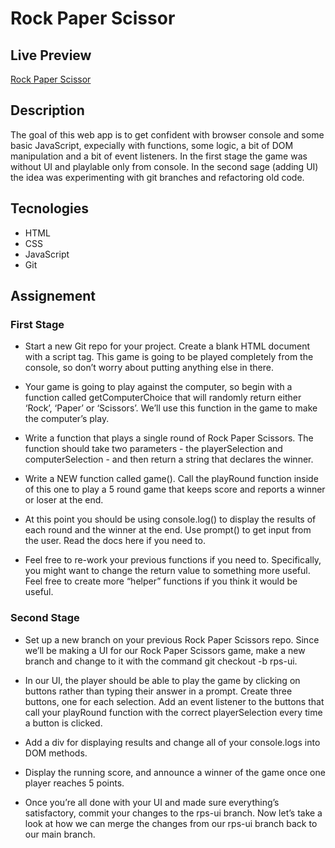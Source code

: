 # Rock Paper Scissor

## Live Preview
[Rock Paper Scissor](https://dak79.github.io/odin-rock/)


## Description
The goal of this web app is to get confident with browser console and some basic JavaScript, expecially with functions, some logic, a bit of DOM manipulation and a bit of event listeners.
In the first stage the game was without UI and playlable only from console. In the second sage (adding UI) the idea was experimenting with git branches and refactoring old code.

## Tecnologies
* HTML
* CSS
* JavaScript
* Git

## Assignement
### First Stage
* Start a new Git repo for your project. Create a blank HTML document with a script tag. This game is going to be played completely from the console, so don’t worry about putting anything else in there.

* Your game is going to play against the computer, so begin with a function called getComputerChoice that will randomly return either ‘Rock’, ‘Paper’ or ‘Scissors’. We’ll use this function in the game to make the computer’s play.

* Write a function that plays a single round of Rock Paper Scissors. The function should take two parameters - the playerSelection and computerSelection - and then return a string that declares the winner.

* Write a NEW function called game(). Call the playRound function inside of this one to play a 5 round game that keeps score and reports a winner or loser at the end.

* At this point you should be using console.log() to display the results of each round and the winner at the end.
Use prompt() to get input from the user. Read the docs here if you need to.

* Feel free to re-work your previous functions if you need to. Specifically, you might want to change the return value to something more useful. Feel free to create more “helper” functions if you think it would be useful.

### Second Stage
* Set up a new branch on your previous Rock Paper Scissors repo. Since we’ll be making a UI for our Rock Paper Scissors game, make a new branch and change to it with the command git checkout -b rps-ui.

* In our UI, the player should be able to play the game by clicking on buttons rather than typing their answer in a prompt. Create three buttons, one for each selection. Add an event listener to the buttons that call your playRound function with the correct playerSelection every time a button is clicked. 

* Add a div for displaying results and change all of your console.logs into DOM methods.

* Display the running score, and announce a winner of the game once one player reaches 5 points.

* Once you’re all done with your UI and made sure everything’s satisfactory, commit your changes to the rps-ui branch.
Now let’s take a look at how we can merge the changes from our rps-ui branch back to our main branch.